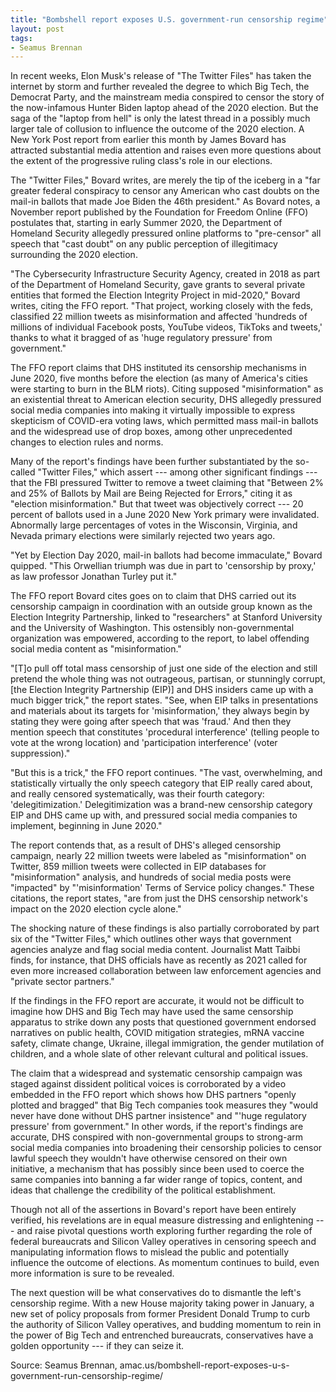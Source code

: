 ```yaml
---
title: "Bombshell report exposes U.S. government-run censorship regime"
layout: post
tags:
- Seamus Brennan
---
```


In recent weeks, Elon Musk's release of "The Twitter Files" has taken the internet by storm and further revealed the degree to which Big Tech, the Democrat Party, and the mainstream media conspired to censor the story of the now-infamous Hunter Biden laptop ahead of the 2020 election. But the saga of the "laptop from hell" is only the latest thread in a possibly much larger tale of collusion to influence the outcome of the 2020 election. A New York Post report from earlier this month by James Bovard has attracted substantial media attention and raises even more questions about the extent of the progressive ruling class's role in our elections.

The "Twitter Files," Bovard writes, are merely the tip of the iceberg in a "far greater federal conspiracy to censor any American who cast doubts on the mail-in ballots that made Joe Biden the 46th president." As Bovard notes, a November report published by the Foundation for Freedom Online (FFO) postulates that, starting in early Summer 2020, the Department of Homeland Security allegedly pressured online platforms to "pre-censor" all speech that "cast doubt" on any public perception of illegitimacy surrounding the 2020 election.

"The Cybersecurity Infrastructure Security Agency, created in 2018 as part of the Department of Homeland Security, gave grants to several private entities that formed the Election Integrity Project in mid-2020," Bovard writes, citing the FFO report. "That project, working closely with the feds, classified 22 million tweets as misinformation and affected 'hundreds of millions of individual Facebook posts, YouTube videos, TikToks and tweets,' thanks to what it bragged of as 'huge regulatory pressure' from government."

The FFO report claims that DHS instituted its censorship mechanisms in June 2020, five months before the election (as many of America's cities were starting to burn in the BLM riots). Citing supposed "misinformation" as an existential threat to American election security, DHS allegedly pressured social media companies into making it virtually impossible to express skepticism of COVID-era voting laws, which permitted mass mail-in ballots and the widespread use of drop boxes, among other unprecedented changes to election rules and norms.

Many of the report's findings have been further substantiated by the so-called "Twitter Files," which assert --- among other significant findings --- that the FBI pressured Twitter to remove a tweet claiming that "Between 2% and 25% of Ballots by Mail are Being Rejected for Errors," citing it as "election misinformation." But that tweet was objectively correct --- 20 percent of ballots used in a June 2020 New York primary were invalidated. Abnormally large percentages of votes in the Wisconsin, Virginia, and Nevada primary elections were similarly rejected two years ago.

"Yet by Election Day 2020, mail-in ballots had become immaculate," Bovard quipped. "This Orwellian triumph was due in part to 'censorship by proxy,' as law professor Jonathan Turley put it."

The FFO report Bovard cites goes on to claim that DHS carried out its censorship campaign in coordination with an outside group known as the Election Integrity Partnership, linked to "researchers" at Stanford University and the University of Washington. This ostensibly non-governmental organization was empowered, according to the report, to label offending social media content as "misinformation."

"[T]o pull off total mass censorship of just one side of the election and still pretend the whole thing was not outrageous, partisan, or stunningly corrupt, [the Election Integrity Partnership (EIP)] and DHS insiders came up with a much bigger trick," the report states. "See, when EIP talks in presentations and materials about its targets for 'misinformation,' they always begin by stating they were going after speech that was 'fraud.' And then they mention speech that constitutes 'procedural interference' (telling people to vote at the wrong location) and 'participation interference' (voter suppression)."

"But this is a trick," the FFO report continues. "The vast, overwhelming, and statistically virtually the only speech category that EIP really cared about, and really censored systematically, was their fourth category: 'delegitimization.' Delegitimization was a brand-new censorship category EIP and DHS came up with, and pressured social media companies to implement, beginning in June 2020."

The report contends that, as a result of DHS's alleged censorship campaign, nearly 22 million tweets were labeled as "misinformation" on Twitter, 859 million tweets were collected in EIP databases for "misinformation" analysis, and hundreds of social media posts were "impacted" by "'misinformation' Terms of Service policy changes." These citations, the report states, "are from just the DHS censorship network's impact on the 2020 election cycle alone."

The shocking nature of these findings is also partially corroborated by part six of the "Twitter Files," which outlines other ways that government agencies analyze and flag social media content. Journalist Matt Taibbi finds, for instance, that DHS officials have as recently as 2021 called for even more increased collaboration between law enforcement agencies and "private sector partners."

If the findings in the FFO report are accurate, it would not be difficult to imagine how DHS and Big Tech may have used the same censorship apparatus to strike down any posts that questioned government endorsed narratives on public health, COVID mitigation strategies, mRNA vaccine safety, climate change, Ukraine, illegal immigration, the gender mutilation of children, and a whole slate of other relevant cultural and political issues.

The claim that a widespread and systematic censorship campaign was staged against dissident political voices is corroborated by a video embedded in the FFO report which shows how DHS partners "openly plotted and bragged" that Big Tech companies took measures they "would never have done without DHS partner insistence" and "'huge regulatory pressure' from government." In other words, if the report's findings are accurate, DHS conspired with non-governmental groups to strong-arm social media companies into broadening their censorship policies to censor lawful speech they wouldn't have otherwise censored on their own initiative, a mechanism that has possibly since been used to coerce the same companies into banning a far wider range of topics, content, and ideas that challenge the credibility of the political establishment.

Though not all of the assertions in Bovard's report have been entirely verified, his revelations are in equal measure distressing and enlightening --- and raise pivotal questions worth exploring further regarding the role of federal bureaucrats and Silicon Valley operatives in censoring speech and manipulating information flows to mislead the public and potentially influence the outcome of elections. As momentum continues to build, even more information is sure to be revealed.

The next question will be what conservatives do to dismantle the left's censorship regime. With a new House majority taking power in January, a new set of policy proposals from former President Donald Trump to curb the authority of Silicon Valley operatives, and budding momentum to rein in the power of Big Tech and entrenched bureaucrats, conservatives have a golden opportunity --- if they can seize it.

Source: Seamus Brennan, amac.us/bombshell-report-exposes-u-s-government-run-censorship-regime/
